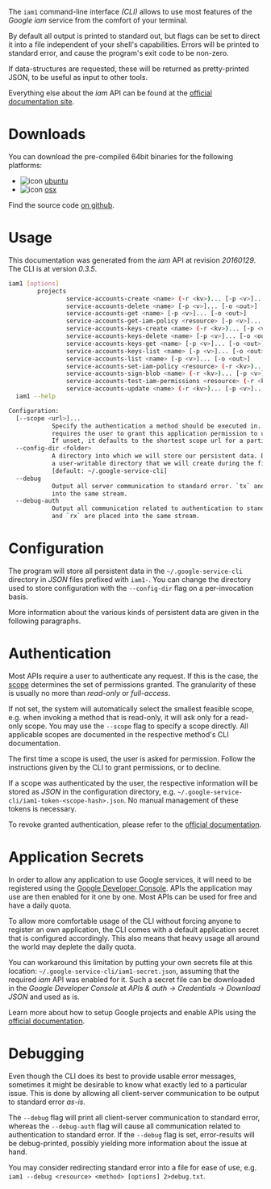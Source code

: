 <!---
DO NOT EDIT !
This file was generated automatically from 'src/mako/cli/README.md.mako'
DO NOT EDIT !
-->
The `iam1` command-line interface *(CLI)* allows to use most features of the *Google iam* service from the comfort of your terminal.

By default all output is printed to standard out, but flags can be set to direct it into a file independent of your shell's
capabilities. Errors will be printed to standard error, and cause the program's exit code to be non-zero.

If data-structures are requested, these will be returned as pretty-printed JSON, to be useful as input to other tools.

Everything else about the *iam* API can be found at the
[official documentation site](https://cloud.google.com/iam/).

# Downloads

You can download the pre-compiled 64bit binaries for the following platforms:

* ![icon](http://megaicons.net/static/img/icons_sizes/6/140/16/ubuntu-icon.png) [ubuntu](http://dl.byronimo.de/google.rs/cli/0.3.5/ubuntu/iam1.tar.gz)
* ![icon](http://hydra-media.cursecdn.com/wow.gamepedia.com/a/a2/Apple-icon-16x16.png?version=25ddd67ac3dd3b634478e3978b76cb74) [osx](http://dl.byronimo.de/google.rs/cli/0.3.5/osx/iam1.tar.gz)

Find the source code [on github](https://github.com/Byron/google-apis-rs/tree/master/gen/iam1-cli).

# Usage

This documentation was generated from the *iam* API at revision *20160129*. The CLI is at version *0.3.5*.

```bash
iam1 [options]
        projects
                service-accounts-create <name> (-r <kv>)... [-p <v>]... [-o <out>]
                service-accounts-delete <name> [-p <v>]... [-o <out>]
                service-accounts-get <name> [-p <v>]... [-o <out>]
                service-accounts-get-iam-policy <resource> [-p <v>]... [-o <out>]
                service-accounts-keys-create <name> (-r <kv>)... [-p <v>]... [-o <out>]
                service-accounts-keys-delete <name> [-p <v>]... [-o <out>]
                service-accounts-keys-get <name> [-p <v>]... [-o <out>]
                service-accounts-keys-list <name> [-p <v>]... [-o <out>]
                service-accounts-list <name> [-p <v>]... [-o <out>]
                service-accounts-set-iam-policy <resource> (-r <kv>)... [-p <v>]... [-o <out>]
                service-accounts-sign-blob <name> (-r <kv>)... [-p <v>]... [-o <out>]
                service-accounts-test-iam-permissions <resource> (-r <kv>)... [-p <v>]... [-o <out>]
                service-accounts-update <name> (-r <kv>)... [-p <v>]... [-o <out>]
  iam1 --help

Configuration:
  [--scope <url>]...
            Specify the authentication a method should be executed in. Each scope
            requires the user to grant this application permission to use it.
            If unset, it defaults to the shortest scope url for a particular method.
  --config-dir <folder>
            A directory into which we will store our persistent data. Defaults to
            a user-writable directory that we will create during the first invocation.
            [default: ~/.google-service-cli]
  --debug
            Output all server communication to standard error. `tx` and `rx` are placed
            into the same stream.
  --debug-auth
            Output all communication related to authentication to standard error. `tx`
            and `rx` are placed into the same stream.

```

# Configuration

The program will store all persistent data in the `~/.google-service-cli` directory in *JSON* files prefixed with `iam1-`.  You can change the directory used to store configuration with the `--config-dir` flag on a per-invocation basis.

More information about the various kinds of persistent data are given in the following paragraphs.

# Authentication

Most APIs require a user to authenticate any request. If this is the case, the [scope][scopes] determines the 
set of permissions granted. The granularity of these is usually no more than *read-only* or *full-access*.

If not set, the system will automatically select the smallest feasible scope, e.g. when invoking a
method that is read-only, it will ask only for a read-only scope. 
You may use the `--scope` flag to specify a scope directly. 
All applicable scopes are documented in the respective method's CLI documentation.

The first time a scope is used, the user is asked for permission. Follow the instructions given 
by the CLI to grant permissions, or to decline.

If a scope was authenticated by the user, the respective information will be stored as *JSON* in the configuration
directory, e.g. `~/.google-service-cli/iam1-token-<scope-hash>.json`. No manual management of these tokens
is necessary.

To revoke granted authentication, please refer to the [official documentation][revoke-access].

# Application Secrets

In order to allow any application to use Google services, it will need to be registered using the 
[Google Developer Console][google-dev-console]. APIs the application may use are then enabled for it
one by one. Most APIs can be used for free and have a daily quota.

To allow more comfortable usage of the CLI without forcing anyone to register an own application, the CLI
comes with a default application secret that is configured accordingly. This also means that heavy usage
all around the world may deplete the daily quota.

You can workaround this limitation by putting your own secrets file at this location: 
`~/.google-service-cli/iam1-secret.json`, assuming that the required *iam* API 
was enabled for it. Such a secret file can be downloaded in the *Google Developer Console* at 
*APIs & auth -> Credentials -> Download JSON* and used as is.

Learn more about how to setup Google projects and enable APIs using the [official documentation][google-project-new].


# Debugging

Even though the CLI does its best to provide usable error messages, sometimes it might be desirable to know
what exactly led to a particular issue. This is done by allowing all client-server communication to be 
output to standard error *as-is*.

The `--debug` flag will print all client-server communication to standard error, whereas the `--debug-auth` flag
will cause all communication related to authentication to standard error.
If the `--debug` flag is set, error-results will be debug-printed, possibly yielding more information about the 
issue at hand.

You may consider redirecting standard error into a file for ease of use, e.g. `iam1 --debug <resource> <method> [options] 2>debug.txt`.


[scopes]: https://developers.google.com/+/api/oauth#scopes
[revoke-access]: http://webapps.stackexchange.com/a/30849
[google-dev-console]: https://console.developers.google.com/
[google-project-new]: https://developers.google.com/console/help/new/